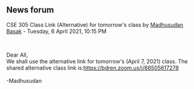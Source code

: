 <h2>News forum</h2><a href="https://moodle.cse.buet.ac.bd/user/view.php?id=523&course=562"></a>
CSE 305 Class Link (Alternative) for tomorrow's class
by <a href="https://moodle.cse.buet.ac.bd/user/view.php?id=523&course=562">Madhusudan Basak</a> - Tuesday, 6 April 2021, 10:15 PM


 

Dear All,<br />We shall use the alternative link for tomorrow's (April 7, 2021) class. The shared alternative class link is:<a href="https://bdren.zoom.us/j/66505617278">https://bdren.zoom.us/j/66505617278</a><br /><br />-Madhusudan






